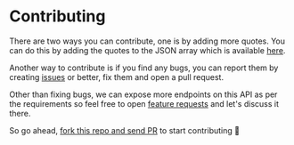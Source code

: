 # Contributing

There are two ways you can contribute, one is by adding more quotes. You can do this by adding the quotes to the JSON array which is available [here](/data/quotes.json).

Another way to contribute is if you find any bugs, you can report them by creating [issues](https://github.com/AkashRajpurohit/the-office-quotes-api/issues/new?template=bug_report.yml) or better, fix them and open a pull request.

Other than fixing bugs, we can expose more endpoints on this API as per the requirements so feel free to open [feature requests](https://github.com/AkashRajpurohit/the-office-quotes-api/issues/new?template=feature_request.yml) and let's discuss it there.

So go ahead, [fork this repo and send PR](https://docs.github.com/en/pull-requests/collaborating-with-pull-requests/proposing-changes-to-your-work-with-pull-requests/creating-a-pull-request-from-a-fork) to start contributing 🍻
